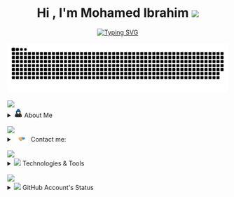 <h1 align="center"><b>Hi , I'm Mohamed Ibrahim </b><img src="https://media.giphy.com/media/hvRJCLFzcasrR4ia7z/giphy.gif" width="35"></h1>

<div align="center"><a href="https://git.io/typing-svg"><img src="https://readme-typing-svg.demolab.com?font=Fira+Code&size=26&duration=5000&pause=500&color=1ec1c1&vCenter=true&width=450&lines=I+am+a+Software+Test+Engineer;Scroll+down+to+know+more+%3A)" alt="Typing SVG" /></a></div>
<br />

<div align="center">
  <img src="https://github.com/MohammedMoataz/MohammedMoataz/blob/main/snake.svg"
       alt="snake" />
</div>


<br />
<img src="https://user-images.githubusercontent.com/73097560/115834477-dbab4500-a447-11eb-908a-139a6edaec5c.gif">
<br />


<details>
  <summary><picture><img src = "https://github.com/0xAbdulKhalid/0xAbdulKhalid/raw/main/assets/mdImages/about_me.gif" width = 20px></picture> About Me</summary>
<div>
<samp>
<picture> <img align="right" width=200px alt="side_sticker" src="https://media.giphy.com/media/aWclbRb938Tc8FFAvH/giphy.gif" /></picture>

- **Resourceful software test engineer with both manual and automation Testing experience.**
- **Smart and consistently educated about API & Mobile Testing.**

  <p align="left"> <img src="https://komarev.com/ghpvc/?username=MohamedIbrahimX&label=Profile%20views&color=blue&style=for-the-badge" alt="MohamedIbrahimX" /> </p>
  
  <p align="left"> <a href="https://github.com/ryo-ma/github-profile-trophy"><img src="https://github-profile-trophy.vercel.app/?username=MohamedIbrahimX&theme=darkhub" alt="MohamedIbrhimX" /></a> </p>

  <p align="left">
    <img align="center"
         src="https://media.giphy.com/media/POGZSdekmTv4MhuYaR/giphy.gif"
         alt="Mohamed Ibrahim - Resume"
         width="25px"/>Know more about my experience
    <a href="https://cutt.ly/BwpMoPWc" target="_blank">Mohamed Ibrahim Resume</a>
  </p>
 </samp>
</div>
</details>


<br />
<img src="https://user-images.githubusercontent.com/73097560/115834477-dbab4500-a447-11eb-908a-139a6edaec5c.gif">
<br />


<details>
  <summary><picture><img src="https://github.com/0xAbdulKhalid/0xAbdulKhalid/raw/main/assets/mdImages/handshake.gif" width="35"></picture> Contact me:</summary>
<div>
  <samp>
    <br />
    <p align="center">
      <a href="https://www.linkedin.com/in/mohamedibrahim22/" target="_blank"><img align="center"
         src="https://img.shields.io/badge/linkedin-0A66C2.svg?style=for-the-badge&logo=linkedin&logoColor=white"
         alt="Mohamed Ibrahim - LinkedIn" height="30"/></a>
      <a href="https://www.facebook.com/profile.php?id=100005658043962" target="_blank"><img align="center"
         src="https://img.shields.io/badge/facebook-4267B2.svg?style=for-the-badge&logo=facebook&logoColor=white"
         alt="Mohamed Ibrahim - Facebook" height="30"/></a>
      <a href="mailto:mohamedibrahim3698@gmail.com" target="_blank"><img align="center"
         src="https://img.shields.io/badge/gmail-EA4335.svg?style=for-the-badge&logo=gmail&logoColor=white"
         alt="Mohamed Ibrahim - Gmail" height="30"/></a>
    </p>
    <p align="center">
      <a href="https://wa.me/+201123698399" target="_blank"><img align="center"
         src="https://img.shields.io/badge/whatsapp-4B7F1.svg?style=for-the-badge&logo=whatsapp&logoColor=white"
         alt="Mohamed Ibrahim - Whatsapp" height="30"/></a>
       <a href="https://t.me/MohamedIbrahimX" target="_blank"><img align="center"
         src="https://img.shields.io/badge/telegram-1C93E3.svg?style=for-the-badge&logo=telegram&logoColor=white"
         alt="Mohamed Ibrahim - Telegram" height="30"/></a>
    </p>
  </samp>
</div>
</details>


<br />
<img src="https://user-images.githubusercontent.com/73097560/115834477-dbab4500-a447-11eb-908a-139a6edaec5c.gif">
<br />


<details>
  <summary><picture><img src="https://media2.giphy.com/media/QssGEmpkyEOhBCb7e1/giphy.gif?cid=ecf05e47a0n3gi1bfqntqmob8g9aid1oyj2wr3ds3mg700bl&rid=giphy.gif" width = 20px></picture> Technologies & Tools</summary>
<div>
  <samp>
    <br />
    <p align="center">
    <a href="https://www.google.com/sheets/about/" target="_blank" rel="noreferrer"> <img
            src="https://www.computerhope.com/jargon/g/google-sheets.png"
            alt="bootstrap" width="40" height="40" /> </a>
    <a href="https://trello.com/" target="_blank" rel="noreferrer"> <img
            src="https://logos-world.net/wp-content/uploads/2021/02/Trello-Logo.png" alt="c" width="40"
            height="40" /> </a>
    <a href="https://www.atlassian.com/software/jira" target="_blank" rel="noreferrer"> <img
            src="https://salesdorado.com/wp-content/uploads/2022/06/Jira-Logo.png"
            alt="css3" width="40" height="40" /> </a>
    <a href="https://postman.com" target="_blank" rel="noreferrer"> <img
            src="https://www.vectorlogo.zone/logos/getpostman/getpostman-icon.svg" alt="postman" width="40"
            height="40" /> </a>
    <a href="https://www.selenium.dev/" target="_blank" rel="noreferrer"> <img
            src="https://cutt.ly/AwpMgaNW" alt="dart" width="40" height="40" /> </a>
    <a href="https://testng.org/doc/" target="_blank" rel="noreferrer"> <img
            src="https://miro.medium.com/v2/resize:fit:1200/1*4BHz11q6OIX4z8FqtZjjSg.png"
            alt="docker" width="40" height="40" /> </a>
    <a href="https://git-scm.com/" target="_blank" rel="noreferrer"> <img
            src="https://www.vectorlogo.zone/logos/git-scm/git-scm-icon.svg" alt="git" width="40" height="40" /> </a>
    <a href="https://www.java.com" target="_blank" rel="noreferrer"> <img
            src="https://raw.githubusercontent.com/devicons/devicon/master/icons/java/java-original.svg" alt="java"
            width="40" height="40" /> </a>
    <a href="https://www.mongodb.com/" target="_blank" rel="noreferrer"> <img
            src="https://raw.githubusercontent.com/devicons/devicon/master/icons/mongodb/mongodb-original-wordmark.svg"
            alt="mongodb" width="40" height="40" /> </a>
    <a href="https://www.microsoft.com/en-us/sql-server" target="_blank" rel="noreferrer"> <img
            src="https://www.svgrepo.com/show/303229/microsoft-sql-server-logo.svg" alt="mssql" width="40"
            height="40" /> </a>
    <a href="https://www.mysql.com/" target="_blank" rel="noreferrer"> <img
            src="https://raw.githubusercontent.com/devicons/devicon/master/icons/mysql/mysql-original-wordmark.svg"
            alt="mysql" width="40" height="40" /> </a>
    <a href="https://www.photoshop.com/en" target="_blank" rel="noreferrer"> <img
            src="https://raw.githubusercontent.com/devicons/devicon/master/icons/photoshop/photoshop-line.svg"
            alt="photoshop" width="40" height="40" /> </a>
    <a href="https://www.adobe.com/eg_ar/products/premiere.html" target="_blank" rel="noreferrer"> <img
            src="https://comgrap.store/wp-content/uploads/2020/09/adobe-premiere-pro-cc-1710.webp" alt="postman" width="40"
            height="40" /> </a>
    </p>
  </samp>
</div>
</details>


<br />
<img src="https://user-images.githubusercontent.com/73097560/115834477-dbab4500-a447-11eb-908a-139a6edaec5c.gif">
<br />


<details>
<summary><picture><img src="https://media.giphy.com/media/iY8CRBdQXODJSCERIr/giphy.gif" width="35"></picture> GitHub Account's Status</summary>
  <br/>
<div>
  <samp>

  <p><img align="left" src="https://github-readme-stats.vercel.app/api/top-langs?username=MohamedIbrahimX&theme=dark&hide_border=false&border_color=2e4058&&border_radius=10&include_all_commits=false&show_icons=true&locale=en&layout=donut-vertical" alt="MohamedIbrahimX" /></p>
  
  <p><img align="center" src="https://github-readme-streak-stats.herokuapp.com/?user=MohamedIbrahimX&theme=vue-dark&hide_border=false&border_radius=15&card_width=500&include_all_commits=true&count_private=true" alt="MohamedIbrahimX" /></p> <br/>
  
  <p><img align="center" src="https://github-readme-stats.vercel.app/api?username=MohamedIbrahimX&theme=radical&hide_border=false&&border_color=d83b7d&border_radius=20&show_icons=true&locale=en&card_width=500&include_all_commits=true" alt="MohamedIbrahimX" /></p> <br/>

  </samp>
</div>
</details>
<br />
